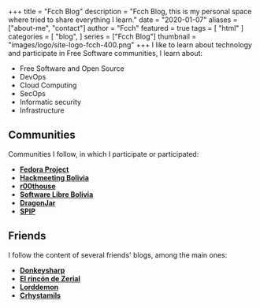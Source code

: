 +++
title = "Fcch Blog"
description = "Fcch Blog, this is my personal space where tried to share everything I learn."
date = "2020-01-07"
aliases = ["about-me", "contact"]
author = "Fcch"
featured = true
tags = [
    "html"
]
categories = [
    "blog",
]
series = ["Fcch Blog"]
thumbnail = "images/logo/site-logo-fcch-400.png"
+++
I like to learn about technology and participate in Free Software communities, I learn about:

- Free Software and Open Source
- DevOps
- Cloud Computing
- SecOps
- Informatic security
- Infrastructure

## Communities

Communities I follow, in which I participate or participated:

- [**Fedora Project**](https://fedoraproject.org/)
- [**Hackmeeting Bolivia**](https://hackmeeting.org.bo/)
- [**r00thouse**](https://www.hacklab.org.bo/)
- [**Software Libre Bolivia**](https://www.softwarelibre.org.bo/)
- [**DragonJar**](https://comunidad.dragonjar.info/)
- [**SPIP**](https://spip.net)

## Friends

I follow the content of several friends' blogs, among the main ones:

- [**Donkeysharp**](https://blog.donkeysharp.xyz)
- [**El rincón de Zerial**](https://blog.zerial.org)
- [**Lorddemon**](https://blog.lorddemon.org/)
- [**Crhystamils**](https://blog.crhystamils.xyz/)
